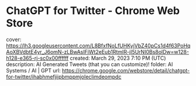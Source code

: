 # ChatGPT for Twitter - Chrome Web Store

cover: https://lh3.googleusercontent.com/L8BfxfNoLfUHKyjVbZ40pCs1d4f63PoHqAoXBVdbtE4yr_J6omN-zLBwAsIFiWt2eEub1RtmIR-jI5UrNI0Bs8olDw=w128-h128-e365-rj-sc0x00ffffff
created: March 29, 2023 7:10 PM (UTC)
description: AI Generated Tweets (that you can customize)!
folder: AI Systems / AI | GPT
url: https://chrome.google.com/webstore/detail/chatgpt-for-twitter/ihabhmefjiipbmppmjoleclimdeompdc